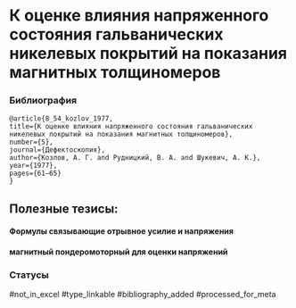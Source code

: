 # К оценке влияния напряженного состояния гальванических никелевых покрытий на показания магнитных толщиномеров

### Библиография
```
@article{8_54_kozlov_1977,
title={К оценке влияния напряженного состояния гальванических никелевых покрытий на показания магнитных толщиномеров},
number={5},
journal={Дефектоскопия},
author={Козлов, А. Г. and Рудницкий, В. А. and Шукевич, А. К.},
year={1977},
pages={61–65}
}
```

## Полезные тезисы:

#### Формулы связывающие отрывное усилие и напряжения
#### магнитный пондеромоторный для оценки напряжений

### Статусы
#not_in_excel 
#type_linkable 
#bibliography_added
#processed_for_meta
